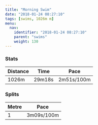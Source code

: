```yaml
---
title: "Morning Swim"
date: "2018-01-24 08:27:10"
tags: [swims, 1026m m]
menu:
  nav:
    identifier: "2018-01-24 08:27:10"
    parent: "swims"
    weight: 130
---
```


### Stats

| Distance | Time | Pace |
|----------|------|------|
|1026m|29m18s|2m51s/100m|

### Splits

| Metre | Pace |
|------|------|
|1|3m09s/100m|
